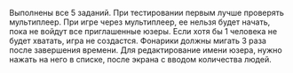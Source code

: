 Выполнены все 5 заданий.
При тестировании первым лучше проверять мультиплеер.
При игре через мультиплеер, ее нельзя будет начать, пока не войдут все приглашенные юзеры. Если хотя бы 1 человека не будет хватать, игра не создастся.
Фонарики должны мигать 3 раза после завершения времени.
Для редактирование имени юзера, нужно нажать на него в списке, после экрана с вводом количества людей.
